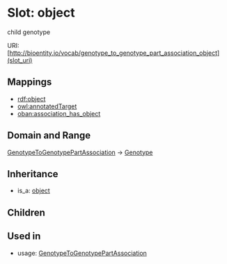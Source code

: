 # Slot: object


child genotype

URI: [http://bioentity.io/vocab/genotype_to_genotype_part_association_object](slot_uri)
## Mappings

 * [rdf:object](http://purl.obolibrary.org/obo/rdf_object)
 * [owl:annotatedTarget](http://purl.obolibrary.org/obo/owl_annotatedTarget)
 * [oban:association_has_object](http://purl.obolibrary.org/obo/oban_association_has_object)
## Domain and Range

[GenotypeToGenotypePartAssociation](GenotypeToGenotypePartAssociation.md) -> [Genotype](Genotype.md)
## Inheritance

 *  is_a: [object](object.md)
## Children

## Used in

 *  usage: [GenotypeToGenotypePartAssociation](GenotypeToGenotypePartAssociation.md)
